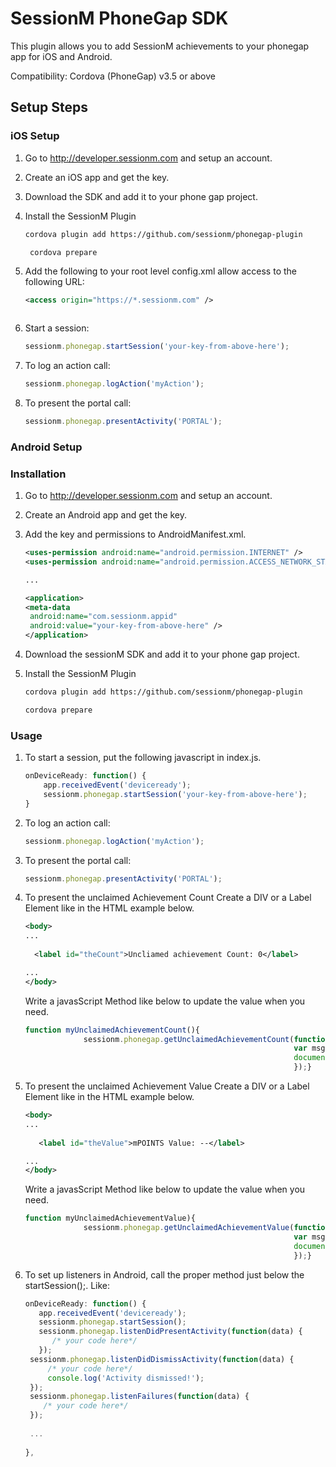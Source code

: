 SessionM PhoneGap SDK
===============
This plugin allows you to add SessionM achievements to your phonegap app for iOS and Android.

Compatibility: Cordova (PhoneGap) v3.5 or above

Setup Steps
---------------

### iOS Setup
1. Go to http://developer.sessionm.com and setup an account.
2. Create an iOS app and get the key.
3. Download the SDK and add it to your phone gap project.
4. Install the SessionM Plugin

   ```bash
   cordova plugin add https://github.com/sessionm/phonegap-plugin
   ```
    
   ```bash
    cordova prepare
    ```
5. Add the following to your root level config.xml allow access to the following URL:

    ```xml
    <access origin="https://*.sessionm.com" />
    ```
    ```
6. Start a session:

    ```javascript
    sessionm.phonegap.startSession('your-key-from-above-here');
    ```
7. To log an action call:

   ```javascript
   sessionm.phonegap.logAction('myAction');
   ```
8. To present the portal call:

   ```javascript
   sessionm.phonegap.presentActivity('PORTAL');
   ```

### Android Setup
### Installation
1. Go to http://developer.sessionm.com and setup an account.
2. Create an Android app and get the key.
3. Add the key and permissions to AndroidManifest.xml.
   
   ```xml
   <uses-permission android:name="android.permission.INTERNET" />
   <uses-permission android:name="android.permission.ACCESS_NETWORK_STATE" />

   ...
   
   <application>
   <meta-data
   	android:name="com.sessionm.appid"
   	android:value="your-key-from-above-here" />
   </application>
   ```
4. Download the sessionM SDK and add it to your phone gap project.
5. Install the SessionM Plugin
    
    ```bash
    cordova plugin add https://github.com/sessionm/phonegap-plugin
    ```
    ```bash
    cordova prepare
    ```

### Usage
1. To start a session, put the following javascript in index.js.

    ```javascript
    onDeviceReady: function() {
        app.receivedEvent('deviceready');
    	sessionm.phonegap.startSession('your-key-from-above-here');
    }
    ```

2. To log an action call:

    ```javascript
    sessionm.phonegap.logAction('myAction');
    ```

3. To present the portal call:

    ```javascript
    sessionm.phonegap.presentActivity('PORTAL');
    ```
4. To present the unclaimed Achievement Count
   Create a DIV or a Label Element like in the HTML example below.

    ```xml
   <body>
   ...
       
      <label id="theCount">Uncliamed achievement Count: 0</label>
   
   ...
   </body>
   ``` 
   Write a javasScript Method like below to update the value when you need.
     
   ```javascript
   function myUnclaimedAchievementCount(){
                sessionm.phonegap.getUnclaimedAchievementCount(function callback(data) {
                                                               var msg = 'Uncliamed achievement Count: ' + data.unclaimedAchievementCount;
                                                               document.getElementById('theCount').innerHTML = msg;
                                                               });}
   ```

5. To present the unclaimed Achievement Value
   Create a DIV or a Label Element like in the HTML example below.

   ```xml
   <body>
   ...
        
      <label id="theValue">mPOINTS Value: --</label>
   
   ...
   </body>
   ``` 
   Write a javasScript Method like below to update the value when you need.
  
   ```javascript
   function myUnclaimedAchievementValue){
                sessionm.phonegap.getUnclaimedAchievementValue(function callback(data) {
                                                               var msg = 'mPOINTS Value: ' + data.unclaimedAchievementValue;
                                                               document.getElementById('theValue').innerHTML = msg;
                                                               });}
   ```

6. To set up listeners in Android, call the proper method just below the startSession();. Like:

   ```javascript
   onDeviceReady: function() {
      app.receivedEvent('deviceready');
      sessionm.phonegap.startSession();
      sessionm.phonegap.listenDidPresentActivity(function(data) {
         /* your code here*/
      });
   	sessionm.phonegap.listenDidDismissActivity(function(data) {
      	/* your code here*/
      	console.log('Activity dismissed!');
   	});
   	sessionm.phonegap.listenFailures(function(data) {
   	   /* your code here*/
   	}); 
   	
   	...
   	
   },
   ```

